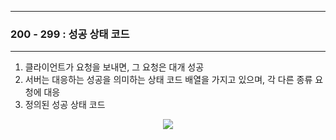 -----
### 200 - 299 : 성공 상태 코드
-----
1. 클라이언트가 요청을 보내면, 그 요청은 대개 성공
2. 서버는 대응하는 성공을 의미하는 상태 코드 배열을 가지고 있으며, 각 다른 종류 요청에 대응
3. 정의된 성공 상태 코드
<div align="center">
<img src="https://github.com/user-attachments/assets/df5926fb-a25c-49ea-84d5-580cd1c57550">
</div>
